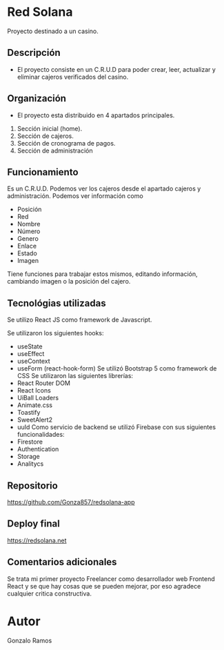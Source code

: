 # Red Solana

Proyecto destinado a un casino.

## Descripción
- El proyecto consiste en un C.R.U.D para poder crear, leer, actualizar y eliminar cajeros verificados del casino.

## Organización
- El proyecto esta distribuido en 4 apartados principales.
1) Sección inicial (home).
2) Sección de cajeros.
3) Sección de cronograma de pagos.
4) Sección de administración

## Funcionamiento
 Es un C.R.U.D. Podemos ver los cajeros desde el apartado cajeros y administración. Podemos ver información como
- Posición
- Red
- Nombre
- Número
- Genero
- Enlace
- Estado
- Imagen

Tiene funciones para trabajar estos mismos, editando información, cambiando imagen o la posición del cajero.

## Tecnológias utilizadas
Se utilizo React JS como framework de Javascript.

Se utilizaron los siguientes hooks:
- useState
- useEffect
- useContext
- useForm (react-hook-form)
Se utilizó Bootstrap 5 como framework de CSS
Se utilizaron las siguientes librerías:
- React Router DOM
- React Icons
- UiBall Loaders
- Animate.css
- Toastify
- SweetAlert2
- uuId
Como servicio de backend se utilizó Firebase con sus siguientes funcionalidades:
- Firestore
- Authentication
- Storage
- Analitycs

## Repositorio
https://github.com/Gonza857/redsolana-app

## Deploy final
https://redsolana.net

## Comentarios adicionales
Se trata mi primer proyecto Freelancer como desarrollador web Frontend React y se que hay cosas que se pueden mejorar, por eso agradece cualquier critica constructiva.

# Autor
Gonzalo Ramos
